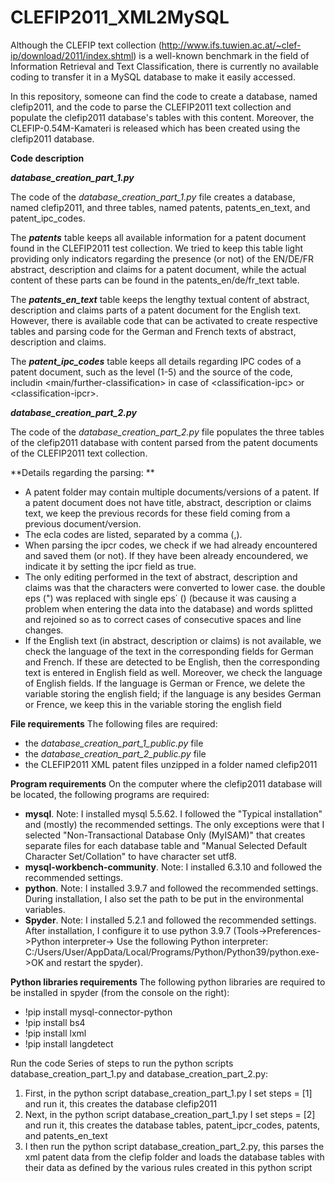 # CLEFIP2011_XML2MySQL
Although the CLEFIP text collection (http://www.ifs.tuwien.ac.at/~clef-ip/download/2011/index.shtml) is a well-known benchmark in the field of Information Retrieval and Text Classification, there is currently no available coding to transfer it in a MySQL database to make it easily accessed.

In this repository, someone can find the code to create a database, named clefip2011, and the code to parse the CLEFIP2011 text collection and populate the clefip2011 database's tables with this content. Moreover, the CLEFIP-0.54M-Kamateri is released which has been created using the clefip2011 database.

**Code description**

**_database_creation_part_1.py_**

The code of the _database_creation_part_1.py_ file creates a database, named clefip2011, and three tables, named patents, patents_en_text, and patent_ipc_codes. 

The **_patents_** table keeps all available information for a patent document found in the CLEFIP2011 test collection. We tried to keep this table light providing only indicators regarding the presence (or not) of the EN/DE/FR abstract, description and claims for a patent document, while the actual content of these parts can be found in the patents_en/de/fr_text table.

The **_patents_en_text_** table keeps the lengthy textual content of abstract, description and claims parts of a patent document for the English text. However, there is available code that can be activated to create respective tables and parsing code for the German and French texts of abstract, description and claims.


The **_patent_ipc_codes_** table keeps all details regarding IPC codes of a patent document, such as the level (1-5) and the source of the code, includin <main/further-classification> in case of \<classification-ipc> or \<classification-ipcr>. 

**_database_creation_part_2.py_**
  
The code of the _database_creation_part_2.py_ file populates the three tables of the clefip2011 database with content parsed from the patent documents of the CLEFIP2011 text collection.

**Details regarding the parsing: **

- A patent folder may contain multiple documents/versions of a patent. If a patent document does not have title, abstract, description or claims text, we keep the previous records for these field coming from a previous document/version. 
- The ecla codes are listed, separated by a comma (,).
- When parsing the ipcr codes, we check if we had already encountered and saved them (or not). If they have been already encoundered, we indicate it by setting the ipcr field as true.
- The only editing performed in the text of abstract, description and claims was that the characters were converted to lower case. the double eps (") was replaced with single eps΄ () (because it was causing a problem when entering the data into the database) and words splitted and rejoined so as to correct cases of consecutive spaces and line changes.  
- If the English text (in abstract, description or claims) is not available, we check the language of the text in the corresponding fields for German and French. 
If these are detected to be English, then the corresponding text is entered in English field as well. Moreover, we check the language of English fields. If the language is German or Frence, we delete the variable storing the english field; if the language is any besides German or Frence, we keep this in the variable storing the english field

**File requirements**
The following files are required:
- the _database_creation_part_1_public.py_ file
- the _database_creation_part_2_public.py_ file
- the CLEFIP2011 XML patent files unzipped in a folder named clefip2011

**Program requirements**
On the computer where the clefip2011 database will be located, the following programs are required:
- **mysql**. Note: I installed mysql 5.5.62. I followed the "Typical installation" and (mostly) the recommended settings. The only exceptions were that I selected "Non-Transactional Database Only (MyISAM)" that creates separate files for each database table and "Manual Selected Default Character Set/Collation" to have character set utf8.
- **mysql-workbench-community**. Note: I installed 6.3.10 and followed the recommended settings.
- **python**. Note: I installed 3.9.7 and followed the recommended settings. During installation, I also set the path to be put in the environmental variables.
- **Spyder**. Note: I installed 5.2.1 and followed the recommended settings. After installation, I configure it to use python 3.9.7 (Tools->Preferences->Python interpreter-> Use the following Python interpreter: C:/Users/User/AppData/Local/Programs/Python/Python39/python.exe->OK and restart the spyder).

**Python libraries requirements**
The following python libraries are required to be installed in spyder (from the console on the right): 
- !pip install mysql-connector-python
- !pip install bs4
- !pip install lxml
- !pip install langdetect

Run the code
Series of steps to run the python scripts database_creation_part_1.py and database_creation_part_2.py:
1.	First, in the python script database_creation_part_1.py I set steps = [1] and run it, this creates the database clefip2011
2.	Next, in the python script database_creation_part_1.py I set steps = [2] and run it, this creates the database tables, patent_ipcr_codes, patents, and patents_en_text 
3.	I then run the python script database_creation_part_2.py, this parses the xml patent data from the clefip folder and loads the database tables with their data as defined by the various rules created in this python script
